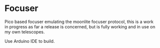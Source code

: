 # Focuser
 Pico based focuser emulating the moonlite focuser protocol, this is a work in progress as far a release is concerned, but is fully working and in use on my own telescopes.
 
 Use Arduino IDE to build.
